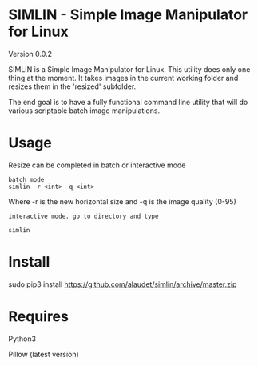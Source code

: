 SIMLIN - Simple Image Manipulator for Linux
==========================

Version 0.0.2

SIMLIN is a Simple Image Manipulator for Linux.  This utility does only one thing at the moment.  It takes images in the current working folder and resizes them in the 'resized' subfolder.

The end goal is to have a fully functional command line utility that will do various scriptable batch image manipulations.

Usage
======

Resize can be completed in batch or interactive mode

    batch mode
    simlin -r <int> -q <int>

Where -r is the new horizontal size and -q is the image quality (0-95)

    interactive mode. go to directory and type

    simlin


Install
=======

sudo pip3 install https://github.com/alaudet/simlin/archive/master.zip


Requires
========

Python3

Pillow (latest version)
